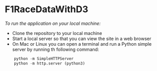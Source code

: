 # F1RaceDataWithD3
*To run the application on your local machine:*
* Clone the repository to your local machine 
* Start a local server so that you can view the site in a web browser
* On Mac or Linux you can open a terminal and run a Python simple server by running th following command:
```python
    python -m SimpleHTTPServer 
    python -m http.server (python3)
```

